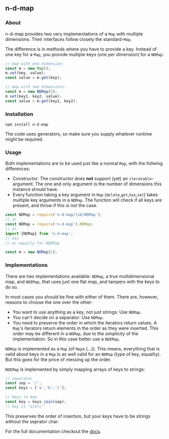 ## n-d-map

### About

n-d-map provides two very implementations of a `Map` with multiple dimensions. Their
interfaces follow closely the standard-`Map`.

The difference is in methods where you have to provide a key. Instead of one key
for a `Map`, you provide multiple keys (one per dimension) for a `NDMap`:

```javascript
// map with one dimension:
const m = new Map();
m.set(key, value);
const value = m.get(key);

// map with two dimensions:
const m = new NDMap(2);
m.set(key1, key2, value);
const value = m.get(key1, key2);
```

### Installation

```
npm install n-d-map
```

The code uses generators, so make sure you supply whatever runtime might be required.

### Usage

Both implementations are to be used just like a normal `Map`, with the follwing
differences:

- Constructor: The constructor does **not** support (yet) an `iteratable`-argument.
  The one and only argument is the number of dimensions this instance should have.
- Every function taking a key argument in `Map` (`delete`,`get`,`has`,`set`) takes
  multiple key arguments in a `NDMap`. The function will check if all keys are present,
  and throw if this is not the case.

```javascript
const NDMap = require('n-d-map/lib/NDMap');
// or
const NDMap = require('n-d-map').NDMap;
// or
import {NDMap} from 'n-d-map';
// etc
// or equally for NDEMap

const m = new NDMap(2);
```

### Implementations

There are two implementations available: `NDMap`, a true multidimensional map,
and `NDEMap`, that uses just one flat map, and tampers with the keys to do so.

In most cases you should be fine with either of them. There are, however, reasons to
choose the one over the other:

- You want to use anything as a key, not just strings:
  Use `NDMap`.
- You can't decide on a separator:
  Use `NDMap`.
- You need to preserve the order in which the iterators return values. A `Map`'s
  iterators return elements in the order as they were inserted. This order may
  be different in a `NDMap`, due to the simplicity of the implementation. So in
  this case better use a `NDEMap`.

`NDMap` is implemented as a `Map` (of `Map`s (...)). This means, everything that is
valid about keys in a `Map` is as well valid for an `NDMap` (type of key, equality).
But this goes for the price of messing up the order.

`NDEMap` is implemented by simply mapping arrays of keys to strings:
```javascript
// separator
const sep = '/';
const keys = ['a','b','c'];

// keys to key
const key = keys.join(sep);
// key is "a/b/c"
```
This preserves the order of insertion, but your keys have to be strings without
the seprator char.

For the full documentation checkout the [docs](doc).
